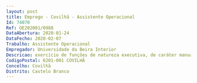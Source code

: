 ```yaml
--- 
layout: post
title: Emprego - Covilhã - Assistente Operacional
Id: 74070
Ref: OE202001/0988
DataAbertura: 2020-01-24
DataFecho: 2020-02-07
Trabalho: Assistente Operacional
Empregador: Universidade da Beira Interior
Descricao: exercício de funções de natureza executiva, de caráter manual ou mecânico, indispensáveis ao funcionamento dos órgãos e serviços, podendo comportar esforço físico e caraterizam se pelo exercício das seguintes tarefas  a) Efetuar manutenções preventivas e corretivas em equipamentos elétricos eletrónicos e instalações elétricas de utilização de baixa tensão, de alimentação, automação e comando, força motriz, sinalização e proteção, e de distribuição de energia elétrica  b) Executar operações de ensaios e de medição nas instalações elétricas de baixa tensão  c) Executar a manutenção preventiva das instalações e equipamentos, nomea damente através da sua limpeza e conservação  d) Colaborar na montagem e desmontagem de infraestruturas elétricas bem como outras funções não especificadas  e) Conduzir as via turas de serviço, em caso de necessidade, devendo obedecer as boas normas de condução e de preservação do bom estado de funcionamento da viatura.
CodigoPostal: 6201-001 COVILHÃ
Concelho: Covilhã
Distrito: Castelo Branco
--- 
```

